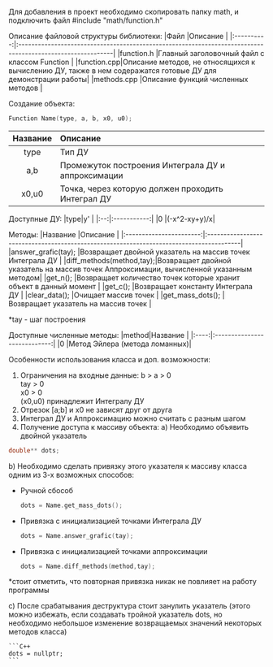 Для добавления в проект необходимо скопировать папку math, и подключить файл #include "math/function.h"

Описание файловой структуры библиотеки:
|Файл        |Описание                                                                                                    |
|:----------:|:-----------------------------------------------------------------------------------------------------------|
|function.h  |Главный заголовочный файл с классом Function                                                                |
|function.cpp|Описание методов, не относящихся к вычислению ДУ, также в нем содеражатся готовые ДУ для демонстрации работы|
|methods.cpp |Описание функций численных методов                                                                          |

Создание объекта:
```C++
Function Name(type, a, b, x0, u0);
```
|Название|Описание                                          |
|:------:|:-------------------------------------------------|
|type    |Тип ДУ                                            |
|a,b     |Промежуток построения Интеграла ДУ и аппроксимации|
|x0,u0   |Точка, через которую должен проходить Интеграл ДУ |

Доступные ДУ:
|type|y'           |
|:--:|:-----------:|
|0   |(-x^2-xy+y)/x|

Методы:
|Название                 |Описание                                                                                 |
|:-----------------------:|:----------------------------------------------------------------------------------------|
|answer_grafic(tay);      |Возвращает двойной указатель на массив точек Интеграла ДУ                                |
|diff_methods(method,tay);|Возвращает двойной указатель на массив точек Аппроксимации, вычисленной указанным методом|
|get_n();                 |Возвращает количество точек которые хранит объект в данный момент                        |
|get_c();                 |Возвращает константу Интеграла ДУ                                                        |
|clear_data();            |Очищает массив точек                                                                     |
|get_mass_dots();         |Возвращает указатель на массив точек                                                     |

*tay - шаг построения

Доступные численные методы:
|method|Название                      |
|:----:|:----------------------------:|
|0     |Метод Эйлера (метода ломанных)|

Особенности использования класса и доп. возможности:
1. Ограничения на входные данные:
b > a > 0<br>
tay > 0<br>
x0 > 0<br>
(x0,u0) принадлежит Интегралу ДУ
2. Отрезок [a;b] и x0 не зависят друг от друга
3. Интеграл ДУ и Аппроксимацию можно считать с разным шагом
4. Получение доступа к массиву объекта:
  a) Необходимо объявить двойной указатель
  ```C++
  double** dots;
  ```
  b) Необходимо сделать привязку этого указателя к массиву класса одним из 3-х возможных способов:
  * Ручной сбособ
    ```C++
    dots = Name.get_mass_dots();
    ```
  * Привязка с инициализацией точками Интеграла ДУ
    ```C++
    dots = Name.answer_grafic(tay);
    ```
  * Привязка с инициализацией точками аппроксимации
    ```C++
    dots = Name.diff_methods(method,tay);
    ```
   *стоит отметить, что повторная привязка никак не повлияет на работу программы
  
  c) После срабатывания деструктура стоит занулить указатель (этого можно избежать, если создавать тройной указатель dots, но необходимо небольшое изменение возвращаемых значений некоторых методов класса)
    
    ```C++
    dots = nullptr;
    ```
